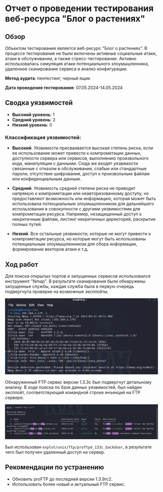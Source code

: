 # Отчет о проведении тестирования веб-ресурса "Блог о растениях"

## Обзор

Объектом тестирования является веб-ресурс "Блог о растениях". В процессе тестирования не были включены активные социальные атаки, атаки в обслуживании, а также стресс-тестирование. Активно использовалась симуляция атаки потенциального злоумышленника, удаленное сканирование сервиса и анализ конфигурации.

**Метод аудита**: пентестинг, черный ящик

**Дата проведения тестирования**: 07.05.2024-14.05.2024

## Сводка уязвимостей

- **Высокий уровень**: 1
- **Средний уровень**: 2
- **Низкий уровень**: 0

### Классификация уязвимостей:

- **Высокий**. Уязвимости присваивается высокая степень риска, если ее использование может привести к компрометации данных, доступности сервера или сервисов, выполнению произвольного кода, манипуляции с данными. Сюда же входят уязвимости связанные с отказом в обслуживании, слабые или стандартные пароли, отсутствие шифрования, доступ к произвольным файлам или конфиденциальным данным.

- **Средний**. Уязвимость средней степени риска не приводит напрямую к компрометации или неавторизованному доступу, но предоставляют возможность или информацию, которая может быть использована потенциальным злоумышленником для дальнейшего использования в совокупности с другими уязвимостями для компрометации ресурса. Например, незащищенный доступ к некритичным файлам, листинг некритичных директорий, раскрытие полных путей.

- **Низкий**. Все остальные уязвимости, которые не могут привести к компрометации ресурса, но которые могут быть использованы потенциальным злоумышленником для сбора информации, формировании векторов атаки и т.д.

## Ход работ

Для поиска открытых портов и запущенных сервисов использовался инструмент "Nmap". В результате сканирования были обнаружены запущенные службы, каждая служба была в первую очередь подвергнута проверке на возможные эксплойты.

![Обнаруженная уязвимость](https://github.com/NaGiBoN337/for_docs/blob/main/photo/photo1.png)

Обнаруженный FTP сервис версии 1.3.3c был подвергнут детальному анализу. В ходе поиска по базе данных уязвимостей, был найден эксплойт, соответствующий командной строке инъекций на FTP сервере.

![Использованный эксплойт](https://github.com/NaGiBoN337/for_docs/blob/main/photo/photo2.png)

Был использован `explot/unix/ftp/proftpd_133c_backdoor`, в результате чего был получен удаленный доступ на сервер.

## Рекомендации по устранению

- Обновить proFTP до последней версии 1.3.9rc2.
- Использовать более новый и актуальный FTP сервис.
